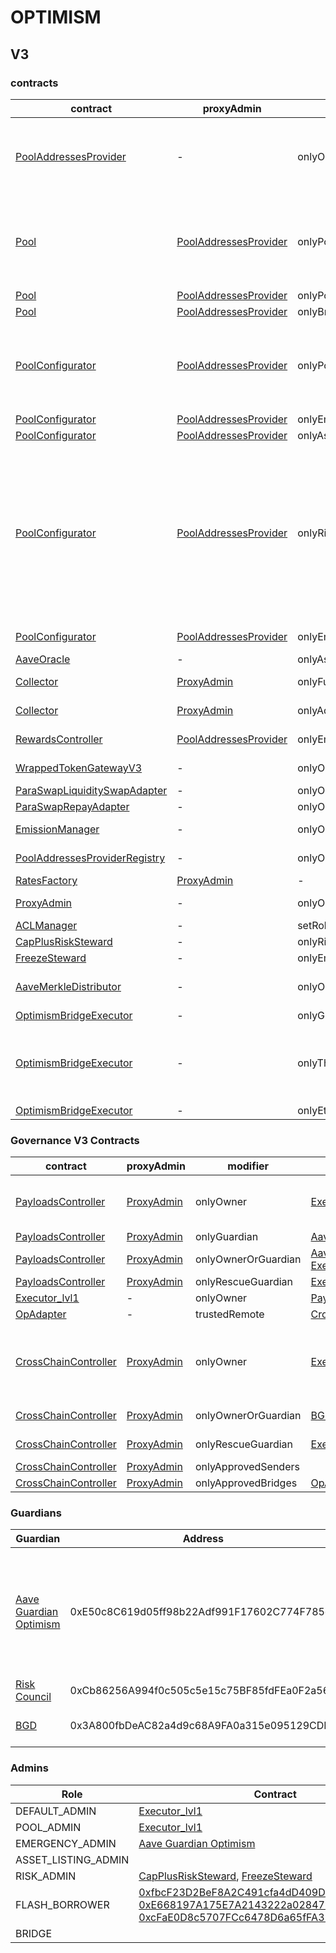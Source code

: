 # OPTIMISM 
## V3 
### contracts
| contract |proxyAdmin |modifier |permission owner |functions |
|----------|----------|----------|----------|----------|
|  [PoolAddressesProvider](https://optimistic.etherscan.io/address/0xa97684ead0e402dC232d5A977953DF7ECBaB3CDb) |  - |  onlyOwner |  [Executor_lvl1](https://optimistic.etherscan.io/address/0x746c675dAB49Bcd5BB9Dc85161f2d7Eb435009bf) |  setMarketId, setAddress, setAddressAsProxy, setPoolImpl, setPoolConfiguratorImpl, setPriceOracle, setACLManager, setACLAdmin, setPriceOracleSentinel, setPoolDataProvider | |--------|--------|--------|--------|--------|
|  [Pool](https://optimistic.etherscan.io/address/0x794a61358D6845594F94dc1DB02A252b5b4814aD) |  [PoolAddressesProvider](https://optimistic.etherscan.io/address/0xa97684ead0e402dC232d5A977953DF7ECBaB3CDb) |  onlyPoolConfigurator |  [PoolConfigurator](https://optimistic.etherscan.io/address/0x8145eddDf43f50276641b55bd3AD95944510021E) |  initReserve, dropReserve, setReserveInterestRateStrategyAddress, setConfiguration, updateBridgeProtocolFee, updateFlashloanPremiums, configureEModeCategory, resetIsolationModeTotalDebt | |--------|--------|--------|--------|--------|
|  [Pool](https://optimistic.etherscan.io/address/0x794a61358D6845594F94dc1DB02A252b5b4814aD) |  [PoolAddressesProvider](https://optimistic.etherscan.io/address/0xa97684ead0e402dC232d5A977953DF7ECBaB3CDb) |  onlyPoolAdmin |  [Executor_lvl1](https://optimistic.etherscan.io/address/0x746c675dAB49Bcd5BB9Dc85161f2d7Eb435009bf) |  rescueTokens | |--------|--------|--------|--------|--------|
|  [Pool](https://optimistic.etherscan.io/address/0x794a61358D6845594F94dc1DB02A252b5b4814aD) |  [PoolAddressesProvider](https://optimistic.etherscan.io/address/0xa97684ead0e402dC232d5A977953DF7ECBaB3CDb) |  onlyBridge |   |  mintUnbacked, backUnbacked | |--------|--------|--------|--------|--------|
|  [PoolConfigurator](https://optimistic.etherscan.io/address/0x8145eddDf43f50276641b55bd3AD95944510021E) |  [PoolAddressesProvider](https://optimistic.etherscan.io/address/0xa97684ead0e402dC232d5A977953DF7ECBaB3CDb) |  onlyPoolAdmin |  [Executor_lvl1](https://optimistic.etherscan.io/address/0x746c675dAB49Bcd5BB9Dc85161f2d7Eb435009bf) |  dropReserve, dropReserve, updateAToken, updateStableDebtToken, updateVariableDebtToken, setReserveActive, updateBridgeProtocolFee, updateFlashloanPremiumTotal, updateFlashloanPremiumToProtocol | |--------|--------|--------|--------|--------|
|  [PoolConfigurator](https://optimistic.etherscan.io/address/0x8145eddDf43f50276641b55bd3AD95944510021E) |  [PoolAddressesProvider](https://optimistic.etherscan.io/address/0xa97684ead0e402dC232d5A977953DF7ECBaB3CDb) |  onlyEmergencyAdmin |  [Aave Guardian Optimism](https://optimistic.etherscan.io/address/0xE50c8C619d05ff98b22Adf991F17602C774F785c) |  setPoolPause | |--------|--------|--------|--------|--------|
|  [PoolConfigurator](https://optimistic.etherscan.io/address/0x8145eddDf43f50276641b55bd3AD95944510021E) |  [PoolAddressesProvider](https://optimistic.etherscan.io/address/0xa97684ead0e402dC232d5A977953DF7ECBaB3CDb) |  onlyAssetListingOrPoolAdmins |  [Executor_lvl1](https://optimistic.etherscan.io/address/0x746c675dAB49Bcd5BB9Dc85161f2d7Eb435009bf) |  initReserves | |--------|--------|--------|--------|--------|
|  [PoolConfigurator](https://optimistic.etherscan.io/address/0x8145eddDf43f50276641b55bd3AD95944510021E) |  [PoolAddressesProvider](https://optimistic.etherscan.io/address/0xa97684ead0e402dC232d5A977953DF7ECBaB3CDb) |  onlyRiskOrPoolAdmins |  [Executor_lvl1](https://optimistic.etherscan.io/address/0x746c675dAB49Bcd5BB9Dc85161f2d7Eb435009bf), [CapPlusRiskSteward](https://optimistic.etherscan.io/address/0x5E76E98E0963EcDC6A065d1435F84065b7523f39), [FreezeSteward](https://optimistic.etherscan.io/address/0x3829943c53F2d00e20B58475aF19716724bF90Ba) |  setReserveBorrowing, setReserveBorrowing, configureReserveAsCollateral, setReserveStableRateBorrowing, setReserveFreeze, setBorrowableInIsolation, setReserveFactor, setDebtCeiling, setSiloedBorrowing, setBorrowCap, setSupplyCap, setLiquidationProtocolFee, setEModeCategory, setAssetEModeCategory, setUnbackedMintCap, setReserveInterestRateStrategyAddress | |--------|--------|--------|--------|--------|
|  [PoolConfigurator](https://optimistic.etherscan.io/address/0x8145eddDf43f50276641b55bd3AD95944510021E) |  [PoolAddressesProvider](https://optimistic.etherscan.io/address/0xa97684ead0e402dC232d5A977953DF7ECBaB3CDb) |  onlyEmergencyOrPoolAdmin |  [Executor_lvl1](https://optimistic.etherscan.io/address/0x746c675dAB49Bcd5BB9Dc85161f2d7Eb435009bf), [Aave Guardian Optimism](https://optimistic.etherscan.io/address/0xE50c8C619d05ff98b22Adf991F17602C774F785c) |  setReservePause | |--------|--------|--------|--------|--------|
|  [AaveOracle](https://optimistic.etherscan.io/address/0xD81eb3728a631871a7eBBaD631b5f424909f0c77) |  - |  onlyAssetListingOrPoolAdmins |  [Executor_lvl1](https://optimistic.etherscan.io/address/0x746c675dAB49Bcd5BB9Dc85161f2d7Eb435009bf) |  setAssetSources, setFallbackOracle | |--------|--------|--------|--------|--------|
|  [Collector](https://optimistic.etherscan.io/address/0xB2289E329D2F85F1eD31Adbb30eA345278F21bcf) |  [ProxyAdmin](https://optimistic.etherscan.io/address/0xD3cF979e676265e4f6379749DECe4708B9A22476) |  onlyFundsAdmin |  [Executor_lvl1](https://optimistic.etherscan.io/address/0x746c675dAB49Bcd5BB9Dc85161f2d7Eb435009bf) |  approve, transfer, setFundsAdmin, createStream | |--------|--------|--------|--------|--------|
|  [Collector](https://optimistic.etherscan.io/address/0xB2289E329D2F85F1eD31Adbb30eA345278F21bcf) |  [ProxyAdmin](https://optimistic.etherscan.io/address/0xD3cF979e676265e4f6379749DECe4708B9A22476) |  onlyAdminOrRecipient |  [ProxyAdmin](https://optimistic.etherscan.io/address/0xD3cF979e676265e4f6379749DECe4708B9A22476), [Executor_lvl1](https://optimistic.etherscan.io/address/0x746c675dAB49Bcd5BB9Dc85161f2d7Eb435009bf) |  withdrawFromStream, cancelStream | |--------|--------|--------|--------|--------|
|  [RewardsController](https://optimistic.etherscan.io/address/0x929EC64c34a17401F460460D4B9390518E5B473e) |  [PoolAddressesProvider](https://optimistic.etherscan.io/address/0xa97684ead0e402dC232d5A977953DF7ECBaB3CDb) |  onlyEmissionManager |  [EmissionManager](https://optimistic.etherscan.io/address/0x048f2228D7Bf6776f99aB50cB1b1eaB4D1d4cA73) |  configureAssets, setTransferStrategy, setRewardOracle, setClaimer | |--------|--------|--------|--------|--------|
|  [WrappedTokenGatewayV3](https://optimistic.etherscan.io/address/0xe9E52021f4e11DEAD8661812A0A6c8627abA2a54) |  - |  onlyOwner |  [Executor_lvl1](https://optimistic.etherscan.io/address/0x746c675dAB49Bcd5BB9Dc85161f2d7Eb435009bf) |  emergencyTokenTransfer, emergencyEtherTransfer | |--------|--------|--------|--------|--------|
|  [ParaSwapLiquiditySwapAdapter](https://optimistic.etherscan.io/address/0x830C5A67a0C95D69dA5fb7801Ac1773c6fB53857) |  - |  onlyOwner |  [Executor_lvl1](https://optimistic.etherscan.io/address/0x746c675dAB49Bcd5BB9Dc85161f2d7Eb435009bf) |  rescueTokens | |--------|--------|--------|--------|--------|
|  [ParaSwapRepayAdapter](https://optimistic.etherscan.io/address/0xa12734e64417f61f8442E7D5132EdBFdbDDeF0fa) |  - |  onlyOwner |  [Executor_lvl1](https://optimistic.etherscan.io/address/0x746c675dAB49Bcd5BB9Dc85161f2d7Eb435009bf) |  rescueTokens | |--------|--------|--------|--------|--------|
|  [EmissionManager](https://optimistic.etherscan.io/address/0x048f2228D7Bf6776f99aB50cB1b1eaB4D1d4cA73) |  - |  onlyOwner |  [Executor_lvl1](https://optimistic.etherscan.io/address/0x746c675dAB49Bcd5BB9Dc85161f2d7Eb435009bf) |  setClaimer, setEmissionAdmin, setRewardsController | |--------|--------|--------|--------|--------|
|  [PoolAddressesProviderRegistry](https://optimistic.etherscan.io/address/0x770ef9f4fe897e59daCc474EF11238303F9552b6) |  - |  onlyOwner |  [Executor_lvl1](https://optimistic.etherscan.io/address/0x746c675dAB49Bcd5BB9Dc85161f2d7Eb435009bf) |  registerAddressesProvider, unregisterAddressesProvider | |--------|--------|--------|--------|--------|
|  [RatesFactory](https://optimistic.etherscan.io/address/0xDd81E6F85358292075B78fc8D5830BE8434aF8BA) |  [ProxyAdmin](https://optimistic.etherscan.io/address/0xD3cF979e676265e4f6379749DECe4708B9A22476) |  - |  - |  - | |--------|--------|--------|--------|--------|
|  [ProxyAdmin](https://optimistic.etherscan.io/address/0xD3cF979e676265e4f6379749DECe4708B9A22476) |  - |  onlyOwner |  [Executor_lvl1](https://optimistic.etherscan.io/address/0x746c675dAB49Bcd5BB9Dc85161f2d7Eb435009bf) |  changeProxyAdmin, upgrade, upgradeAndCall | |--------|--------|--------|--------|--------|
|  [ACLManager](https://optimistic.etherscan.io/address/0xa72636CbcAa8F5FF95B2cc47F3CDEe83F3294a0B) |  - |  setRoleAdmin |  [Executor_lvl1](https://optimistic.etherscan.io/address/0x746c675dAB49Bcd5BB9Dc85161f2d7Eb435009bf) |   | |--------|--------|--------|--------|--------|
|  [CapPlusRiskSteward](https://optimistic.etherscan.io/address/0x5E76E98E0963EcDC6A065d1435F84065b7523f39) |  - |  onlyRiskCouncil |  [Risk Council](https://optimistic.etherscan.io/address/0xCb86256A994f0c505c5e15c75BF85fdFEa0F2a56) |  updateCaps | |--------|--------|--------|--------|--------|
|  [FreezeSteward](https://optimistic.etherscan.io/address/0x3829943c53F2d00e20B58475aF19716724bF90Ba) |  - |  onlyEmergencyAdmin |  [Aave Guardian Optimism](https://optimistic.etherscan.io/address/0xE50c8C619d05ff98b22Adf991F17602C774F785c) |  setFreeze | |--------|--------|--------|--------|--------|
|  [AaveMerkleDistributor](null) |  - |  onlyOwner |  [Executor_lvl1](https://optimistic.etherscan.io/address/0x746c675dAB49Bcd5BB9Dc85161f2d7Eb435009bf) |  addDistributions, emergencyTokenTransfer, emergencyEtherTransfer | |--------|--------|--------|--------|--------|
|  [OptimismBridgeExecutor](https://optimistic.etherscan.io/address/0x7d9103572bE58FfE99dc390E8246f02dcAe6f611) |  - |  onlyGuardian |  [Aave Guardian Optimism](https://optimistic.etherscan.io/address/0xE50c8C619d05ff98b22Adf991F17602C774F785c) |  cancel | |--------|--------|--------|--------|--------|
|  [OptimismBridgeExecutor](https://optimistic.etherscan.io/address/0x7d9103572bE58FfE99dc390E8246f02dcAe6f611) |  - |  onlyThis |  [OptimismBridgeExecutor](https://optimistic.etherscan.io/address/0x7d9103572bE58FfE99dc390E8246f02dcAe6f611) |  updateEthereumGovernanceExecutor, updateGuardian, updateDelay, updateGracePeriod, updateMinimumDelay, updateMaximumDelay, executeDelegateCall | |--------|--------|--------|--------|--------|
|  [OptimismBridgeExecutor](https://optimistic.etherscan.io/address/0x7d9103572bE58FfE99dc390E8246f02dcAe6f611) |  - |  onlyEthereumGovernanceExecutor |  [ShortExecutor](https://etherscan.io/address/0xEE56e2B3D491590B5b31738cC34d5232F378a8D5) |  queue | |--------|--------|--------|--------|--------|

### Governance V3 Contracts 
| contract |proxyAdmin |modifier |permission owner |functions |
|----------|----------|----------|----------|----------|
|  [PayloadsController](https://optimistic.etherscan.io/address/0x0E1a3Af1f9cC76A62eD31eDedca291E63632e7c4) |  [ProxyAdmin](https://optimistic.etherscan.io/address/0xD3cF979e676265e4f6379749DECe4708B9A22476) |  onlyOwner |  [Executor_lvl1](https://optimistic.etherscan.io/address/0x746c675dAB49Bcd5BB9Dc85161f2d7Eb435009bf) |  updateGasLimit, addVotingPortals, removeVotingPortals, setVotingConfigs, setPowerStrategy | |--------|--------|--------|--------|--------|
|  [PayloadsController](https://optimistic.etherscan.io/address/0x0E1a3Af1f9cC76A62eD31eDedca291E63632e7c4) |  [ProxyAdmin](https://optimistic.etherscan.io/address/0xD3cF979e676265e4f6379749DECe4708B9A22476) |  onlyGuardian |  [Aave Guardian Optimism](https://optimistic.etherscan.io/address/0xE50c8C619d05ff98b22Adf991F17602C774F785c) |  rescueVotingPortal, cancelProposal | |--------|--------|--------|--------|--------|
|  [PayloadsController](https://optimistic.etherscan.io/address/0x0E1a3Af1f9cC76A62eD31eDedca291E63632e7c4) |  [ProxyAdmin](https://optimistic.etherscan.io/address/0xD3cF979e676265e4f6379749DECe4708B9A22476) |  onlyOwnerOrGuardian |  [Aave Guardian Optimism](https://optimistic.etherscan.io/address/0xE50c8C619d05ff98b22Adf991F17602C774F785c), [Executor_lvl1](https://optimistic.etherscan.io/address/0x746c675dAB49Bcd5BB9Dc85161f2d7Eb435009bf) |  updateGuardian | |--------|--------|--------|--------|--------|
|  [PayloadsController](https://optimistic.etherscan.io/address/0x0E1a3Af1f9cC76A62eD31eDedca291E63632e7c4) |  [ProxyAdmin](https://optimistic.etherscan.io/address/0xD3cF979e676265e4f6379749DECe4708B9A22476) |  onlyRescueGuardian |  [Executor_lvl1](https://optimistic.etherscan.io/address/0x746c675dAB49Bcd5BB9Dc85161f2d7Eb435009bf) |   | |--------|--------|--------|--------|--------|
|  [Executor_lvl1](https://optimistic.etherscan.io/address/0x746c675dAB49Bcd5BB9Dc85161f2d7Eb435009bf) |  - |  onlyOwner |  [PayloadsController](https://optimistic.etherscan.io/address/0x0E1a3Af1f9cC76A62eD31eDedca291E63632e7c4) |  executeTransaction | |--------|--------|--------|--------|--------|
|  [OpAdapter](https://optimistic.etherscan.io/address/0x81d32B36380e6266e1BDd490eAC56cdB300afBe0) |  - |  trustedRemote |  [CrossChainController(Eth)](https://optimistic.etherscan.io/address/0xEd42a7D8559a463722Ca4beD50E0Cc05a386b0e1) |  receiveMessage | |--------|--------|--------|--------|--------|
|  [CrossChainController](https://optimistic.etherscan.io/address/0x48A9FE90bce5EEd790f3F4Ce192d1C0B351fd4Ca) |  [ProxyAdmin](https://optimistic.etherscan.io/address/0xD3cF979e676265e4f6379749DECe4708B9A22476) |  onlyOwner |  [Executor_lvl1](https://optimistic.etherscan.io/address/0x746c675dAB49Bcd5BB9Dc85161f2d7Eb435009bf) |  approveSenders, removeSenders, enableBridgeAdapters, disableBridgeAdapters, updateMessagesValidityTimestamp, allowReceiverBridgeAdapters, disallowReceiverBridgeAdapters | |--------|--------|--------|--------|--------|
|  [CrossChainController](https://optimistic.etherscan.io/address/0x48A9FE90bce5EEd790f3F4Ce192d1C0B351fd4Ca) |  [ProxyAdmin](https://optimistic.etherscan.io/address/0xD3cF979e676265e4f6379749DECe4708B9A22476) |  onlyOwnerOrGuardian |  [BGD](https://optimistic.etherscan.io/address/0x3A800fbDeAC82a4d9c68A9FA0a315e095129CDBF), [Executor_lvl1](https://optimistic.etherscan.io/address/0x746c675dAB49Bcd5BB9Dc85161f2d7Eb435009bf) |  retryEnvelope, retryTransaction, updateGuardian | |--------|--------|--------|--------|--------|
|  [CrossChainController](https://optimistic.etherscan.io/address/0x48A9FE90bce5EEd790f3F4Ce192d1C0B351fd4Ca) |  [ProxyAdmin](https://optimistic.etherscan.io/address/0xD3cF979e676265e4f6379749DECe4708B9A22476) |  onlyRescueGuardian |  [Executor_lvl1](https://optimistic.etherscan.io/address/0x746c675dAB49Bcd5BB9Dc85161f2d7Eb435009bf) |  emergencyTokenTransfer, emergencyEtherTransfer | |--------|--------|--------|--------|--------|
|  [CrossChainController](https://optimistic.etherscan.io/address/0x48A9FE90bce5EEd790f3F4Ce192d1C0B351fd4Ca) |  [ProxyAdmin](https://optimistic.etherscan.io/address/0xD3cF979e676265e4f6379749DECe4708B9A22476) |  onlyApprovedSenders |   |  forwardMessage | |--------|--------|--------|--------|--------|
|  [CrossChainController](https://optimistic.etherscan.io/address/0x48A9FE90bce5EEd790f3F4Ce192d1C0B351fd4Ca) |  [ProxyAdmin](https://optimistic.etherscan.io/address/0xD3cF979e676265e4f6379749DECe4708B9A22476) |  onlyApprovedBridges |  [OpAdapter](https://optimistic.etherscan.io/address/0x81d32B36380e6266e1BDd490eAC56cdB300afBe0) |  receiveCrossChainMessage | |--------|--------|--------|--------|--------|

### Guardians 
| Guardian |Address |Owners |
|----------|----------|----------|
|  [Aave Guardian Optimism](https://optimistic.etherscan.io/address/0xE50c8C619d05ff98b22Adf991F17602C774F785c) |  0xE50c8C619d05ff98b22Adf991F17602C774F785c |  [0x329c54289Ff5D6B7b7daE13592C6B1EDA1543eD4](https://optimistic.etherscan.io/address/0x329c54289Ff5D6B7b7daE13592C6B1EDA1543eD4), [0xb647055A9915bF9c8021a684E175A353525b9890](https://optimistic.etherscan.io/address/0xb647055A9915bF9c8021a684E175A353525b9890), [0x4C30E33758216aD0d676419c21CB8D014C68099f](https://optimistic.etherscan.io/address/0x4C30E33758216aD0d676419c21CB8D014C68099f), [0xf71fc92e2949ccF6A5Fd369a0b402ba80Bc61E02](https://optimistic.etherscan.io/address/0xf71fc92e2949ccF6A5Fd369a0b402ba80Bc61E02), [0xF0BA0fF18498F6fab57b8286006F9512D6aE2565](https://optimistic.etherscan.io/address/0xF0BA0fF18498F6fab57b8286006F9512D6aE2565), [0x80F11A20cd3855cAe3640558Ff320401EE970cFa](https://optimistic.etherscan.io/address/0x80F11A20cd3855cAe3640558Ff320401EE970cFa), [0x5bE3E96Cdc3A97628bD7308d3588B9a474F4A54d](https://optimistic.etherscan.io/address/0x5bE3E96Cdc3A97628bD7308d3588B9a474F4A54d), [0x585E06CA576D0565a035301819FD2cfD7104c1E8](https://optimistic.etherscan.io/address/0x585E06CA576D0565a035301819FD2cfD7104c1E8), [0x285b7EEa81a5B66B62e7276a24c1e0F83F7409c1](https://optimistic.etherscan.io/address/0x285b7EEa81a5B66B62e7276a24c1e0F83F7409c1), [0xbd4DCfA978c6D0d342cE36809AfFFa49d4B7f1F7](https://optimistic.etherscan.io/address/0xbd4DCfA978c6D0d342cE36809AfFFa49d4B7f1F7) | |--------|--------|--------|
|  [Risk Council](https://optimistic.etherscan.io/address/0xCb86256A994f0c505c5e15c75BF85fdFEa0F2a56) |  0xCb86256A994f0c505c5e15c75BF85fdFEa0F2a56 |  [0x6A44dfA9277837BC910CeDa563389cDeB5F76855](https://optimistic.etherscan.io/address/0x6A44dfA9277837BC910CeDa563389cDeB5F76855), [0x5d49dBcdd300aECc2C311cFB56593E71c445d60d](https://optimistic.etherscan.io/address/0x5d49dBcdd300aECc2C311cFB56593E71c445d60d) | |--------|--------|--------|
|  [BGD](https://optimistic.etherscan.io/address/0x3A800fbDeAC82a4d9c68A9FA0a315e095129CDBF) |  0x3A800fbDeAC82a4d9c68A9FA0a315e095129CDBF |  [0xf71fc92e2949ccF6A5Fd369a0b402ba80Bc61E02](https://optimistic.etherscan.io/address/0xf71fc92e2949ccF6A5Fd369a0b402ba80Bc61E02), [0x5811d9FF80ff4B73A8F9bA42A6082FaB82E89Ea7](https://optimistic.etherscan.io/address/0x5811d9FF80ff4B73A8F9bA42A6082FaB82E89Ea7), [0x0650302887619fa7727D8BD480Cda11A638B219B](https://optimistic.etherscan.io/address/0x0650302887619fa7727D8BD480Cda11A638B219B) | |--------|--------|--------|

### Admins 
| Role |Contract |
|----------|----------|
|  DEFAULT_ADMIN |  [Executor_lvl1](https://optimistic.etherscan.io/address/0x746c675dAB49Bcd5BB9Dc85161f2d7Eb435009bf) | |--------|--------|
|  POOL_ADMIN |  [Executor_lvl1](https://optimistic.etherscan.io/address/0x746c675dAB49Bcd5BB9Dc85161f2d7Eb435009bf) | |--------|--------|
|  EMERGENCY_ADMIN |  [Aave Guardian Optimism](https://optimistic.etherscan.io/address/0xE50c8C619d05ff98b22Adf991F17602C774F785c) | |--------|--------|
|  ASSET_LISTING_ADMIN |   | |--------|--------|
|  RISK_ADMIN |  [CapPlusRiskSteward](https://optimistic.etherscan.io/address/0x5E76E98E0963EcDC6A065d1435F84065b7523f39), [FreezeSteward](https://optimistic.etherscan.io/address/0x3829943c53F2d00e20B58475aF19716724bF90Ba) | |--------|--------|
|  FLASH_BORROWER |  [0xfbcF23D2BeF8A2C491cfa4dD409D8dF12d431c85](https://optimistic.etherscan.io/address/0xfbcF23D2BeF8A2C491cfa4dD409D8dF12d431c85), [0xE668197A175E7A2143222a028470c6ABBBD183F6](https://optimistic.etherscan.io/address/0xE668197A175E7A2143222a028470c6ABBBD183F6), [0xcFaE0D8c5707FCc6478D6a65fFA31efADeF8b8EC](https://optimistic.etherscan.io/address/0xcFaE0D8c5707FCc6478D6a65fFA31efADeF8b8EC) | |--------|--------|
|  BRIDGE |   | |--------|--------|

